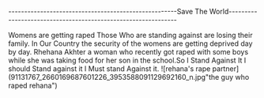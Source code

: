-----------------------------------------------------Save The World--------------------------------------------------------------

Womens are getting raped
Those Who are standing against are losing their family.
In Our Country the security of the womens are getting deprived day by day.
Rhehana Akhter a woman who recently got raped with some boys while she was taking food for her son in the school.So I Stand Against It 
I should Stand against it I Must stand Against it.
![rehana's rape partner](91131767_2660169687601226_3953588091129692160_n.jpg"the guy who raped rehana")


